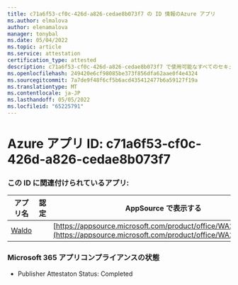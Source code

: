 ```yaml
---
title: c71a6f53-cf0c-426d-a826-cedae8b073f7 の ID 情報のAzure アプリ
ms.author: elmalova
author: elenamalova
manager: tonybal
ms.date: 05/04/2022
ms.topic: article
ms.service: attestation
certification_type: attested
description: c71a6f53-cf0c-426d-a826-cedae8b073f7 で使用可能なすべてのセキュリティとコンプライアンス情報。
ms.openlocfilehash: 249420e6cf98085be373f856dfa62aae0f4e4324
ms.sourcegitcommit: 7a7de9f48f6cf5b6acd435412477b6a59127f19a
ms.translationtype: MT
ms.contentlocale: ja-JP
ms.lasthandoff: 05/05/2022
ms.locfileid: "65225791"
---
```

# <a name="azure-app-id-c71a6f53-cf0c-426d-a826-cedae8b073f7"></a>Azure アプリ ID: c71a6f53-cf0c-426d-a826-cedae8b073f7


### <a name="apps-associated-with-this-id"></a>この ID に関連付けられているアプリ:
| **アプリ名** | **認定** | **AppSource で表示する** |
|--------------|---------------|-----------------------|
| [Waldo](../forward/WA200003139.md) |  | [https://appsource.microsoft.com/product/office/WA200003139](https://appsource.microsoft.com/product/office/WA200003139) |

### <a name="microsoft-365-app-compliance-status"></a>Microsoft 365 アプリコンプライアンスの状態
- Publisher Attestaton Status: Completed
